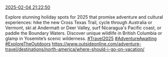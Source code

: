 [2025-02-04 21:22:50](https://mstdn.social/@hill_wanderer/113947716518812084)

Explore stunning holiday spots for 2025 that promise adventure and cultural experiences: hike the new Cross Texas Trail, cycle through Australia or Vermont, ski at Andermatt or Deer Valley, surf Nicaragua&#39;s Pacific coast, or paddle the Boundary Waters. Discover unique wildlife in British Columbia or glamp in Yosemite’s scenic wilderness. <a href="https://mstdn.social/tags/Travel2025" class="mention hashtag" rel="tag">#Travel2025</a> <a href="https://mstdn.social/tags/AdventureAwaiting" class="mention hashtag" rel="tag">#AdventureAwaiting</a> <a href="https://mstdn.social/tags/ExploreTheOutdoors" class="mention hashtag" rel="tag">#ExploreTheOutdoors</a> <a href="https://www.outsideonline.com/adventure-travel/destinations/north-america/where-should-i-go-on-vacation/" target="_blank" rel="nofollow noopener noreferrer" translate="no">https://www.outsideonline.com/adventure-travel/destinations/north-america/where-should-i-go-on-vacation/</a>